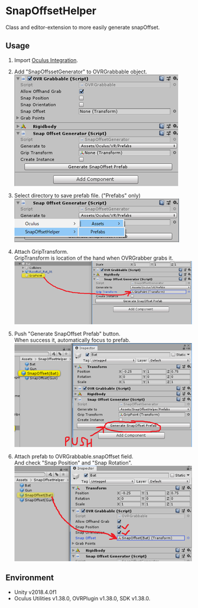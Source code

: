 # SnapOffsetHelper
Class and editor-extension to more easily generate snapOffset.

## Usage
1. Import [Oculus Integration](https://assetstore.unity.com/packages/tools/integration/oculus-integration-82022).

1. Add "SnapOffssetGenerator" to OVRGrabbable object.  
![image01](https://github.com/udonba/SnapOffsetHelper/blob/images/usage_001.png)

2. Select directory to save prefab file. ("Prefabs" only)  
![image02](https://github.com/udonba/SnapOffsetHelper/blob/images/usage_002.png)

3. Attach GripTransform.   
GripTransform is location of the hand when OVRGrabber grabs it.  
![image03](https://github.com/udonba/SnapOffsetHelper/blob/images/usage_003.png)

4. Push "Generate SnapOffset Prefab" button.  
When success it, automatically focus to prefab.  
![image04](https://github.com/udonba/SnapOffsetHelper/blob/images/usage_004.png)

5. Attach prefab to OVRGrabbable.snapOffset field.  
And check "Snap Position" and "Snap Rotation".  
![image05](https://github.com/udonba/SnapOffsetHelper/blob/images/usage_005.png)

## Environment
- Unity v2018.4.0f1
- Oculus Utilities v1.38.0, OVRPlugin v1.38.0, SDK v1.38.0.
